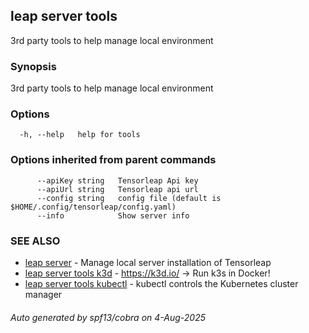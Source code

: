 ## leap server tools

3rd party tools to help manage local environment

### Synopsis

3rd party tools to help manage local environment

### Options

```
  -h, --help   help for tools
```

### Options inherited from parent commands

```
      --apiKey string   Tensorleap Api key
      --apiUrl string   Tensorleap api url
      --config string   config file (default is $HOME/.config/tensorleap/config.yaml)
      --info            Show server info
```

### SEE ALSO

* [leap server](leap_server.md)	 - Manage local server installation of Tensorleap
* [leap server tools k3d](leap_server_tools_k3d.md)	 - https://k3d.io/ -> Run k3s in Docker!
* [leap server tools kubectl](leap_server_tools_kubectl.md)	 - kubectl controls the Kubernetes cluster manager

###### Auto generated by spf13/cobra on 4-Aug-2025
